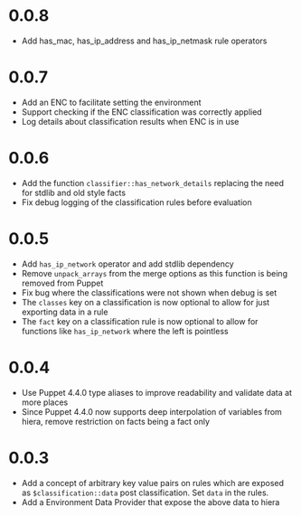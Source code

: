# 0.0.8

  * Add has_mac, has_ip_address and has_ip_netmask rule operators

# 0.0.7

  * Add an ENC to facilitate setting the environment
  * Support checking if the ENC classification was correctly applied
  * Log details about classification results when ENC is in use

# 0.0.6

  * Add the function `classifier::has_network_details` replacing the need for stdlib and old style facts
  * Fix debug logging of the classification rules before evaluation

# 0.0.5

  * Add `has_ip_network` operator and add stdlib dependency
  * Remove `unpack_arrays` from the merge options as this function is being removed from Puppet
  * Fix bug where the classifications were not shown when debug is set
  * The `classes` key on a classification is now optional to allow for just exporting data in a rule
  * The `fact` key on a classification rule is now optional to allow for functions like `has_ip_network` where the left is pointless

# 0.0.4

  * Use Puppet 4.4.0 type aliases to improve readability and validate data at more places
  * Since Puppet 4.4.0 now supports deep interpolation of variables from hiera, remove restriction on facts being a fact only

# 0.0.3

  * Add a concept of arbitrary key value pairs on rules which are exposed as `$classification::data` post classification.  Set `data` in the rules.
  * Add a Environment Data Provider that expose the above data to hiera
